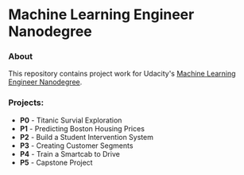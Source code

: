# Machine Learning Engineer Nanodegree

### About
This repository contains project work for Udacity's [Machine Learning Engineer Nanodegree](https://www.udacity.com/course/machine-learning-engineer-nanodegree--nd009).

### Projects:
- **P0** - Titanic Survial Exploration
- **P1** - Predicting Boston Housing Prices
- **P2** - Build a Student Intervention System
- **P3** - Creating Customer Segments
- **P4** - Train a Smartcab to Drive
- **P5** - Capstone Project
